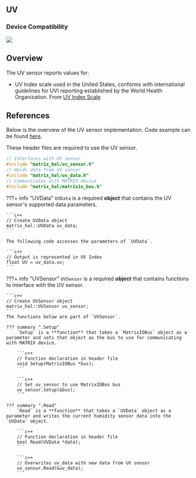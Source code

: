 <h2 style="padding-top:0">UV</h2>

### Device Compatibility
<img class="creator-compatibility-icon" src="../../img/creator-icon.svg">

## Overview

The UV sensor reports values for:

* UV Index scale used in the United States, conforms with international guidelines for UVI reporting established by the World Health Organization.  From <a href="https://www.epa.gov/sunsafety/uv-index-scale-0" target="_blank">UV Index Scale</a>

## References

Below is the overview of the UV sensor implementation. Code example can be found [here](/matrix-hal/examples/uv).

These header files are required to use the UV sensor.

```c++
// Interfaces with UV sensor
#include "matrix_hal/uv_sensor.h"
// Holds data from UV sensor
#include "matrix_hal/uv_data.h"
// Communicates with MATRIX device
#include "matrix_hal/matrixio_bus.h"
```

???+ info "UVData"
    `UVData` is a required **object** that contains the UV sensor's supported data parameters.

    ```c++
    // Create UVData object
    matrix_hal::UVData uv_data;
    ```

    The following code accesses the parameters of `UVData`.

    ```c++
    // Output is represented in UV Index
    float UV = uv_data.uv;
    ```

???+ info "UVSensor"
    `UVSensor` is a required **object** that contains functions to interface with the UV sensor.

    ```c++
    // Create UVSensor object
    matrix_hal::UVSensor uv_sensor;
    ```
    The functions below are part of `UVSensor`.

    ??? summary ".Setup"
        `Setup` is a **function** that takes a `MatrixIOBus` object as a parameter and sets that object as the bus to use for communicating with MATRIX device.

        ```c++
        // Function declaration in header file
        void Setup(MatrixIOBus *bus);
        ```

        ```c++
        // Set uv_sensor to use MatrixIOBus bus
        uv_sensor.Setup(&bus);
        ```

    ??? summary ".Read"
        `Read` is a **function** that takes a `UVData` object as a parameter and writes the current humidity sensor data into the `UVData` object.

        ```c++
        // Function declaration in header file
        bool Read(UVData *data);
        ```

        ```c++
        // Overwrites uv_data with new data from UV sensor
        uv_sensor.Read(&uv_data);
        ```